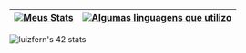 | [![Meus Stats](https://github-readme-stats.vercel.app/api?username=Tawliew&count_private=true&show_icons=true&hide=issues&hide_border=false&theme=algolia)](https://github.com/Tawliew?tab=repositories) |  [![Algumas linguagens que utilizo](https://github-readme-stats.vercel.app/api/top-langs/?username=Tawliew&hide=html,sass,handlebars,Starlark,%20php,css,scss,Jupyter%20Notebook&langs_count=15&layout=compact&theme=algolia&hide_border=false)](https://github.com/Tawliew?tab=repositories) |
|:-:|:-:|
![luizfern's 42 stats](https://badge42.herokuapp.com/api/stats/luizfern?privacyEmail=true&privacyName=true&darkmode=true&cursus=42cursus)
<!--
**Tawliew/tawliew** is a ✨ _special_ ✨ repository because its `README.md` (this file) appears on your GitHub profile.

Here are some ideas to get you started:

- 🔭 I’m currently working on ...
- 🌱 I’m currently learning ...
- 👯 I’m looking to collaborate on ...
- 🤔 I’m looking for help with ...
- 💬 Ask me about ...
- 📫 How to reach me: ...
- 😄 Pronouns: ...
- ⚡ Fun fact: ...
-->

